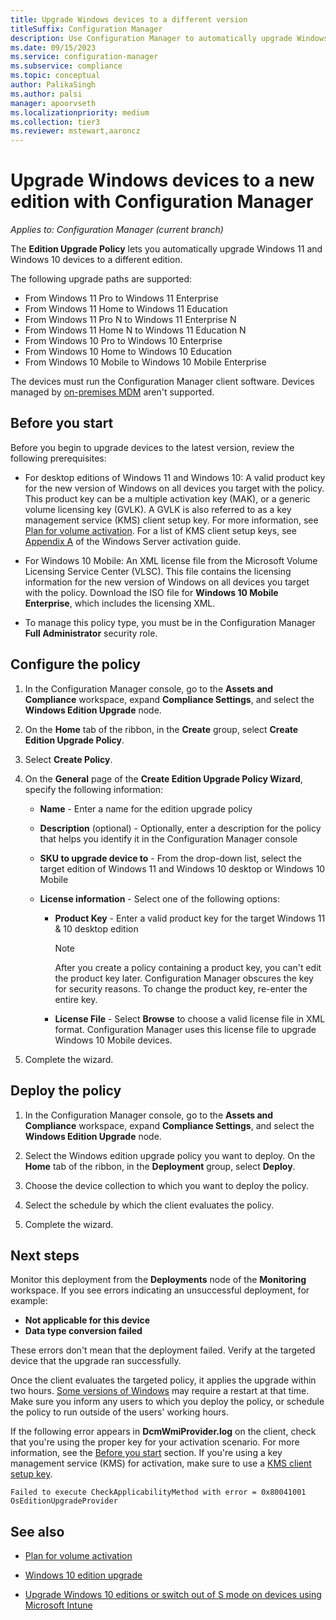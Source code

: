 ```yaml
---
title: Upgrade Windows devices to a different version
titleSuffix: Configuration Manager
description: Use Configuration Manager to automatically upgrade Windows 11 and Windows 10 devices to a different Windows edition.
ms.date: 09/15/2023
ms.service: configuration-manager
ms.subservice: compliance
ms.topic: conceptual
author: PalikaSingh
ms.author: palsi
manager: apoorvseth
ms.localizationpriority: medium
ms.collection: tier3
ms.reviewer: mstewart,aaroncz 
---
```


# Upgrade Windows devices to a new edition with Configuration Manager

*Applies to: Configuration Manager (current branch)*

The **Edition Upgrade Policy** lets you automatically upgrade Windows 11 and Windows 10 devices to a different edition.

The following upgrade paths are supported:

- From Windows 11 Pro to Windows 11 Enterprise
- From Windows 11 Home to Windows 11 Education
- From Windows 11 Pro N to Windows 11 Enterprise N
- From Windows 11 Home N to Windows 11 Education N
- From Windows 10 Pro to Windows 10 Enterprise
- From Windows 10 Home to Windows 10 Education
- From Windows 10 Mobile to Windows 10 Mobile Enterprise

The devices must run the Configuration Manager client software. Devices managed by [on-premises MDM](../../mdm/understand/manage-mobile-devices-with-on-premises-infrastructure.md) aren't supported.

## Before you start

Before you begin to upgrade devices to the latest version, review the following prerequisites:  

- For desktop editions of Windows 11 and Windows 10: A valid product key for the new version of Windows on all devices you target with the policy. This product key can be a multiple activation key (MAK), or a generic volume licensing key (GVLK). A GVLK is also referred to as a key management service (KMS) client setup key. For more information, see [Plan for volume activation](/windows/deployment/volume-activation/plan-for-volume-activation-client). For a list of KMS client setup keys, see [Appendix A](/windows-server/get-started/kmsclientkeys) of the Windows Server activation guide. <!--496871-->  

- For Windows 10 Mobile: An XML license file from the Microsoft Volume Licensing Service Center (VLSC). This file contains the licensing information for the new version of Windows on all devices you target with the policy. Download the ISO file for **Windows 10 Mobile Enterprise**, which includes the licensing XML.<!-- SCCMDocs#2033 -->

- To manage this policy type, you must be in the Configuration Manager **Full Administrator** security role.

## Configure the policy  

1. In the Configuration Manager console, go to the **Assets and Compliance** workspace, expand **Compliance Settings**, and select the  **Windows Edition Upgrade** node.  

2. On the **Home** tab of the ribbon, in the **Create** group, select **Create Edition Upgrade Policy**.  

3. Select **Create Policy**.  

4. On the **General** page of the **Create Edition Upgrade Policy Wizard**, specify the following information:  

    - **Name** - Enter a name for the edition upgrade policy  

    - **Description** (optional) - Optionally, enter a description for the policy that helps you identify it in the Configuration Manager console  

    - **SKU to upgrade device to** - From the drop-down list, select the target edition of Windows 11 and Windows 10 desktop or Windows 10 Mobile  

    - **License information** - Select one of the following options:  

        - **Product Key** - Enter a valid product key for the target Windows 11 & 10 desktop edition  

            > [!NOTE]  
            > After you create a policy containing a product key, you can't edit the product key later. Configuration Manager obscures the key for security reasons. To change the product key, re-enter the entire key.  

        - **License File** - Select **Browse** to choose a valid license file in XML format. Configuration Manager uses this license file to upgrade Windows 10 Mobile devices.  

5. Complete the wizard.  

## Deploy the policy  

1. In the Configuration Manager console, go to the **Assets and Compliance** workspace, expand **Compliance Settings**, and select the  **Windows Edition Upgrade** node.  

2. Select the Windows edition upgrade policy you want to deploy. On the **Home** tab of the ribbon, in the **Deployment** group, select **Deploy**.  

3. Choose the device collection to which you want to deploy the policy.

4. Select the schedule by which the client evaluates the policy.

5. Complete the wizard.

## Next steps

Monitor this deployment from the **Deployments** node of the **Monitoring** workspace. If you see errors indicating an unsuccessful deployment, for example:

- **Not applicable for this device**
- **Data type conversion failed**

These errors don't mean that the deployment failed. Verify at the targeted device that the upgrade ran successfully.

Once the client evaluates the targeted policy, it applies the upgrade within two hours. [Some versions of Windows](/windows/deployment/upgrade/windows-10-edition-upgrades) may require a restart at that time. Make sure you inform any users to which you deploy the policy, or schedule the policy to run outside of the users' working hours.

If the following error appears in **DcmWmiProvider.log** on the client, check that you're using the proper key for your activation scenario. For more information, see the [Before you start](#before-you-start) section. If you're using a key management service (KMS) for activation, make sure to use a [KMS client setup key](/windows-server/get-started/kmsclientkeys).  <!-- 496871 -->

`Failed to execute CheckApplicabilityMethod with error = 0x80041001 OsEditionUpgradeProvider`

## See also

- [Plan for volume activation](/windows/deployment/volume-activation/plan-for-volume-activation-client)

- [Windows 10 edition upgrade](/windows/deployment/upgrade/windows-10-edition-upgrades)

- [Upgrade Windows 10 editions or switch out of S mode on devices using Microsoft Intune](/mem/intune/configuration/edition-upgrade-configure-windows-10)
